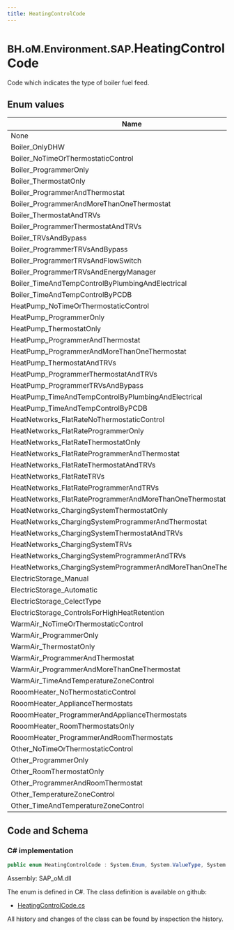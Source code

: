 ```yaml
---
title: HeatingControlCode
---
```


# <small>BH.oM.Environment.SAP.</small>**HeatingControlCode**

Code which indicates the type of boiler fuel feed.

## Enum values

| Name            | Description                                                    |
|-----------------|----------------------------------------------------------------|
| None |  -  |
| Boiler_OnlyDHW |  -  |
| Boiler_NoTimeOrThermostaticControl |  -  |
| Boiler_ProgrammerOnly |  -  |
| Boiler_ThermostatOnly |  -  |
| Boiler_ProgrammerAndThermostat |  -  |
| Boiler_ProgrammerAndMoreThanOneThermostat |  -  |
| Boiler_ThermostatAndTRVs |  -  |
| Boiler_ProgrammerThermostatAndTRVs |  -  |
| Boiler_TRVsAndBypass |  -  |
| Boiler_ProgrammerTRVsAndBypass |  -  |
| Boiler_ProgrammerTRVsAndFlowSwitch |  -  |
| Boiler_ProgrammerTRVsAndEnergyManager |  -  |
| Boiler_TimeAndTempControlByPlumbingAndElectrical |  -  |
| Boiler_TimeAndTempControlByPCDB |  -  |
| HeatPump_NoTimeOrThermostaticControl |  -  |
| HeatPump_ProgrammerOnly |  -  |
| HeatPump_ThermostatOnly |  -  |
| HeatPump_ProgrammerAndThermostat |  -  |
| HeatPump_ProgrammerAndMoreThanOneThermostat |  -  |
| HeatPump_ThermostatAndTRVs |  -  |
| HeatPump_ProgrammerThermostatAndTRVs |  -  |
| HeatPump_ProgrammerTRVsAndBypass |  -  |
| HeatPump_TimeAndTempControlByPlumbingAndElectrical |  -  |
| HeatPump_TimeAndTempControlByPCDB |  -  |
| HeatNetworks_FlatRateNoThermostaticControl |  -  |
| HeatNetworks_FlatRateProgrammerOnly |  -  |
| HeatNetworks_FlatRateThermostatOnly |  -  |
| HeatNetworks_FlatRateProgrammerAndThermostat |  -  |
| HeatNetworks_FlatRateThermostatAndTRVs |  -  |
| HeatNetworks_FlatRateTRVs |  -  |
| HeatNetworks_FlatRateProgrammerAndTRVs |  -  |
| HeatNetworks_FlatRateProgrammerAndMoreThanOneThermostat |  -  |
| HeatNetworks_ChargingSystemThermostatOnly |  -  |
| HeatNetworks_ChargingSystemProgrammerAndThermostat |  -  |
| HeatNetworks_ChargingSystemThermostatAndTRVs |  -  |
| HeatNetworks_ChargingSystemTRVs |  -  |
| HeatNetworks_ChargingSystemProgrammerAndTRVs |  -  |
| HeatNetworks_ChargingSystemProgrammerAndMoreThanOneThermostat |  -  |
| ElectricStorage_Manual |  -  |
| ElectricStorage_Automatic |  -  |
| ElectricStorage_CelectType |  -  |
| ElectricStorage_ControlsForHighHeatRetention |  -  |
| WarmAir_NoTimeOrThermostaticControl |  -  |
| WarmAir_ProgrammerOnly |  -  |
| WarmAir_ThermostatOnly |  -  |
| WarmAir_ProgrammerAndThermostat |  -  |
| WarmAir_ProgrammerAndMoreThanOneThermostat |  -  |
| WarmAir_TimeAndTemperatureZoneControl |  -  |
| RooomHeater_NoThermostaticControl |  -  |
| RooomHeater_ApplianceThermostats |  -  |
| RooomHeater_ProgrammerAndApplianceThermostats |  -  |
| RooomHeater_RoomThermostatsOnly |  -  |
| RooomHeater_ProgrammerAndRoomThermostats |  -  |
| Other_NoTimeOrThermostaticControl |  -  |
| Other_ProgrammerOnly |  -  |
| Other_RoomThermostatOnly |  -  |
| Other_ProgrammerAndRoomThermostat |  -  |
| Other_TemperatureZoneControl |  -  |
| Other_TimeAndTemperatureZoneControl |  -  |


## Code and Schema

### C# implementation

``` C# title="C#"
public enum HeatingControlCode : System.Enum, System.ValueType, System.IComparable, System.ISpanFormattable, System.IFormattable, System.IConvertible
```

Assembly: SAP_oM.dll

The enum is defined in C#. The class definition is available on github:

- [HeatingControlCode.cs](https://github.com/BHoM/SAP_Toolkit/blob/develop/SAP_oM/Enums\HeatingControlCode.cs)

All history and changes of the class can be found by inspection the history.
